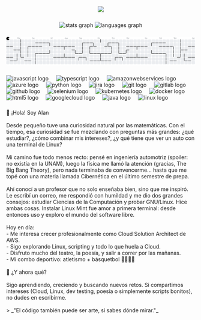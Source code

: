 <div align="center">
  <img src="https://profile-counter.glitch.me/123porAlan/count.svg?"  />
</div>

###

<div align="center">
  <img src="https://github-readme-stats.vercel.app/api?username=123porAlan&hide_title=false&hide_rank=false&show_icons=true&include_all_commits=true&count_private=true&disable_animations=false&theme=dracula&locale=en&hide_border=false&order=1" height="150" alt="stats graph"  />
  <img src="https://github-readme-stats.vercel.app/api/top-langs?username=123porAlan&locale=en&hide_title=false&layout=compact&card_width=320&langs_count=5&theme=dracula&hide_border=false&order=2" height="150" alt="languages graph"  />
</div>

###

<picture>
  <source media="(prefers-color-scheme: dark)" srcset="https://raw.githubusercontent.com/123porAlan/123porAlan/output/pacman-contribution-graph-dark.svg">
  <source media="(prefers-color-scheme: light)" srcset="https://raw.githubusercontent.com/123porAlan/123porAlan/output/pacman-contribution-graph.svg">
  <img alt="pacman contribution graph" src="https://raw.githubusercontent.com/123porAlan/123porAlan/output/pacman-contribution-graph.svg">
</picture>

###

<div align="left">
  <img src="https://cdn.jsdelivr.net/gh/devicons/devicon/icons/javascript/javascript-original.svg" height="40" alt="javascript logo"  />
  <img width="12" />
  <img src="https://cdn.jsdelivr.net/gh/devicons/devicon/icons/typescript/typescript-original.svg" height="40" alt="typescript logo"  />
  <img width="12" />
  <img src="https://cdn.jsdelivr.net/gh/devicons/devicon/icons/amazonwebservices/amazonwebservices-line-wordmark.svg" height="40" alt="amazonwebservices logo"  />
  <img width="12" />
  <img src="https://cdn.jsdelivr.net/gh/devicons/devicon/icons/azure/azure-original.svg" height="40" alt="azure logo"  />
  <img width="12" />
  <img src="https://cdn.jsdelivr.net/gh/devicons/devicon/icons/python/python-original.svg" height="40" alt="python logo"  />
  <img width="12" />
  <img src="https://cdn.jsdelivr.net/gh/devicons/devicon/icons/jira/jira-original.svg" height="40" alt="jira logo"  />
  <img width="12" />
  <img src="https://cdn.jsdelivr.net/gh/devicons/devicon/icons/git/git-original.svg" height="40" alt="git logo"  />
  <img width="12" />
  <img src="https://cdn.jsdelivr.net/gh/devicons/devicon/icons/gitlab/gitlab-original.svg" height="40" alt="gitlab logo"  />
  <img width="12" />
  <img src="https://cdn.jsdelivr.net/gh/devicons/devicon/icons/github/github-original.svg" height="40" alt="github logo"  />
  <img width="12" />
  <img src="https://cdn.jsdelivr.net/gh/devicons/devicon/icons/selenium/selenium-original.svg" height="40" alt="selenium logo"  />
  <img width="12" />
  <img src="https://cdn.jsdelivr.net/gh/devicons/devicon/icons/kubernetes/kubernetes-plain.svg" height="40" alt="kubernetes logo"  />
  <img width="12" />
  <img src="https://cdn.jsdelivr.net/gh/devicons/devicon/icons/docker/docker-original.svg" height="40" alt="docker logo"  />
  <img width="12" />
  <img src="https://cdn.jsdelivr.net/gh/devicons/devicon/icons/html5/html5-original.svg" height="40" alt="html5 logo"  />
  <img width="12" />
  <img src="https://cdn.jsdelivr.net/gh/devicons/devicon/icons/googlecloud/googlecloud-original.svg" height="40" alt="googlecloud logo"  />
  <img width="12" />
  <img src="https://cdn.jsdelivr.net/gh/devicons/devicon/icons/java/java-original.svg" height="40" alt="java logo"  />
  <img width="12" />
  <img src="https://cdn.jsdelivr.net/gh/devicons/devicon/icons/linux/linux-original.svg" height="40" alt="linux logo"  />
</div>

###

<p align="left"> 👋 ¡Hola! Soy Alan<br><br>Desde pequeño tuve una curiosidad natural por las matemáticas. Con el tiempo, esa curiosidad se fue mezclando con preguntas más grandes: ¿qué estudiar?, ¿cómo combinar mis intereses?, ¿y qué tiene que ver un auto con una terminal de Linux?<br><br>Mi camino fue todo menos recto: pensé en ingeniería automotriz (spoiler: no existía en la UNAM), luego la física me llamó la atención (gracias, The Big Bang Theory), pero nada terminaba de convencerme... hasta que me topé con una materia llamada Cibernética en el último semestre de prepa.<br><br>Ahí conocí a un profesor que no solo enseñaba bien, sino que me inspiró. Le escribí un correo, me respondió con humildad y me dio dos grandes consejos: estudiar Ciencias de la Computación y probar GNU/Linux. Hice ambas cosas. Instalar Linux Mint fue amor a primera terminal: desde entonces uso y exploro el mundo del software libre.<br><br>Hoy en día:<br>- Me interesa crecer profesionalmente como Cloud Solution Architect de AWS.<br>- Sigo explorando Linux, scripting y todo lo que huela a Cloud.<br>- Disfruto mucho del teatro, la poesía, y salir a correr por las mañanas.<br>- Mi combo deportivo: atletismo + básquetbol 🏃🏽‍♂️🏀<br><br> 🚀 ¿Y ahora qué?<br><br>Sigo aprendiendo, creciendo y buscando nuevos retos. Si compartimos intereses (Cloud, Linux, dev testing, poesía o simplemente scripts bonitos), no dudes en escribirme.<br><br>> _"El código también puede ser arte, si sabes dónde mirar."_</p>

###
